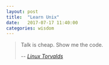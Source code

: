 ```yaml
---
layout: post
title:  "Learn Unix"
date:   2017-07-17 11:40:00
categories: wisdom
---
```


> Talk is cheap. Show me the code.
>
> -- <cite>[Linux Torvalds](https://lkml.org/lkml/2000/8/25/132)</cite>

